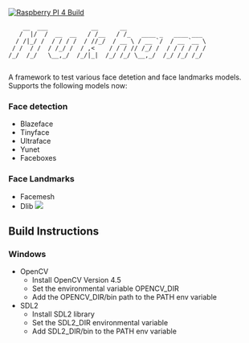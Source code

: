 [![Raspberry PI 4 Build](https://github.com/abhilb/mukham/actions/workflows/pi4_build.yml/badge.svg)](https://github.com/abhilb/mukham/actions/workflows/pi4_build.yml)

```
    __  ___            __      __                      
   /  |/  /  __  __   / /__   / /_   ____ _   ____ ___ 
  / /|_/ /  / / / /  / //_/  / __ \ / __ `/  / __ `__ \
 / /  / /  / /_/ /  / ,<    / / / // /_/ /  / / / / / /
/_/  /_/   \__,_/  /_/|_|  /_/ /_/ \__,_/  /_/ /_/ /_/ 
                                                       
```

A framework to test various face detetion and face landmarks models. 
Supports the following models now:

### Face detection

- Blazeface
- Tinyface
- Ultraface
- Yunet
- Faceboxes

### Face Landmarks

- Facemesh
- Dlib
![](assets/screenshot.gif)

## Build Instructions
### Windows
* OpenCV
    * Install OpenCV Version 4.5
    * Set the environmental variable OPENCV_DIR
    * Add the OPENCV_DIR/bin path to the PATH env variable
* SDL2
    * Install SDL2 library
    * Set the SDL2_DIR environmental variable
    * Add SDL2_DIR/bin to the PATH env variable
